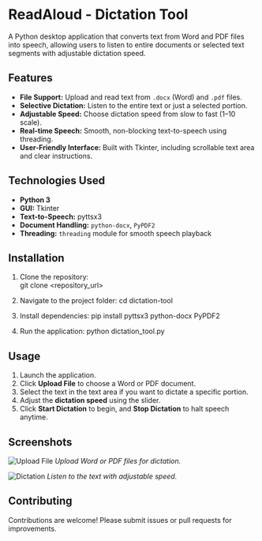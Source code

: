 # ReadAloud - Dictation Tool

A Python desktop application that converts text from Word and PDF files into speech, allowing users to listen to entire documents or selected text segments with adjustable dictation speed.

## Features

- **File Support:** Upload and read text from `.docx` (Word) and `.pdf` files.
- **Selective Dictation:** Listen to the entire text or just a selected portion.
- **Adjustable Speed:** Choose dictation speed from slow to fast (1–10 scale).
- **Real-time Speech:** Smooth, non-blocking text-to-speech using threading.
- **User-Friendly Interface:** Built with Tkinter, including scrollable text area and clear instructions.

## Technologies Used

- **Python 3**
- **GUI:** Tkinter
- **Text-to-Speech:** pyttsx3
- **Document Handling:** `python-docx`, `PyPDF2`
- **Threading:** `threading` module for smooth speech playback
  
## Installation

1. Clone the repository:  
   git clone <repository_url>

2. Navigate to the project folder:
   cd dictation-tool
3. Install dependencies:
   pip install pyttsx3 python-docx PyPDF2
4. Run the application:
   python dictation_tool.py
   
## Usage

1. Launch the application.
2. Click **Upload File** to choose a Word or PDF document.
3. Select the text in the text area if you want to dictate a specific portion.
4. Adjust the **dictation speed** using the slider.
5. Click **Start Dictation** to begin, and **Stop Dictation** to halt speech anytime.

## Screenshots

![Upload File](screenshots/upload_file.png)
*Upload Word or PDF files for dictation.*

![Dictation](screenshots/dictation.png)
*Listen to the text with adjustable speed.*

## Contributing

Contributions are welcome! Please submit issues or pull requests for improvements.

